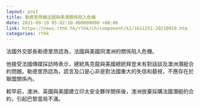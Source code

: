 ```yaml
---
layout: post
title: 勒德里昂稱法國與美澳關係陷入危機
date: 2021-09-19 05:02:10.000000000 +08:00
link: https://news.rthk.hk/rthk/ch/component/k2/1611251-20210919.htm
categories: rthk
---
```


法國外交部長勒德里昂認為，法國與美國同澳洲的關係陷入危機。 

他接受法國傳媒採訪時表示，總統馬克龍與美國總統拜登未有對話談及澳洲潛艇合約問題。勒德里昂認為，謊言及口是心非是對法國重大的失信和藐視，不應存在於聯盟關係內。

較早前，澳洲、英國與美國建立印太安全夥伴關係後，澳洲放棄採購法國潛艇的合約，引起巴黎當局不滿。
